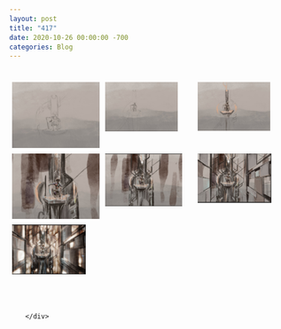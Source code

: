 ```yaml
---
layout: post
title: "417"
date: 2020-10-26 00:00:00 -700
categories: Blog
---
```


<div class="blog-content">
				<div><div style="height: 20px; overflow: hidden;"></div> 				<div id='836711252306131298-gallery' class='imageGallery' style='line-height: 0px; padding: 0; margin: 0'>
<div id='836711252306131298-imageContainer0' style='float:left;width:33.28%;margin:0;'><div id='836711252306131298-insideImageContainer0' style='position:relative;margin:5px;'><div class='galleryImageHolder' style='position:relative; width:100%; padding:0 0 75%;overflow:hidden;'><div class='galleryInnerImageHolder'><a href='/uploads/photo-2020-10-09-11-59-55-am_orig.jpg' rel='lightbox[gallery836711252306131298]'><img src='/uploads/photo-2020-10-09-11-59-55-am.jpg' class='galleryImage' _width='800' _height='629' style='position:absolute;border:0;width:100%;top:-2.42%;left:0%'></a></div></div></div></div><div id='836711252306131298-imageContainer1' style='float:left;width:33.28%;margin:0;'><div id='836711252306131298-insideImageContainer1' style='position:relative;margin:5px;'><div class='galleryImageHolder' style='position:relative; width:100%; padding:0 0 75%;overflow:hidden;'><div class='galleryInnerImageHolder'><a href='/uploads/photo-2020-10-12-10-25-32-pm_orig.jpg' rel='lightbox[gallery836711252306131298]'><img src='/uploads/photo-2020-10-12-10-25-32-pm.jpg' class='galleryImage' _width='800' _height='450' style='position:absolute;border:0;width:133.33%;top:0%;left:-16.67%'></a></div></div></div></div><div id='836711252306131298-imageContainer2' style='float:left;width:33.28%;margin:0;'><div id='836711252306131298-insideImageContainer2' style='position:relative;margin:5px;'><div class='galleryImageHolder' style='position:relative; width:100%; padding:0 0 75%;overflow:hidden;'><div class='galleryInnerImageHolder'><a href='/uploads/photo-2020-10-13-10-42-53-pm_orig.jpg' rel='lightbox[gallery836711252306131298]'><img src='/uploads/photo-2020-10-13-10-42-53-pm.jpg' class='galleryImage' _width='800' _height='446' style='position:absolute;border:0;width:134.53%;top:0%;left:-17.26%'></a></div></div></div></div><div id='836711252306131298-imageContainer3' style='float:left;width:33.28%;margin:0;'><div id='836711252306131298-insideImageContainer3' style='position:relative;margin:5px;'><div class='galleryImageHolder' style='position:relative; width:100%; padding:0 0 75%;overflow:hidden;'><div class='galleryInnerImageHolder'><a href='/uploads/photo-2020-10-14-10-02-45-pm_orig.jpg' rel='lightbox[gallery836711252306131298]'><img src='/uploads/photo-2020-10-14-10-02-45-pm.jpg' class='galleryImage' _width='772' _height='800' style='position:absolute;border:0;width:100%;top:-19.08%;left:0%'></a></div></div></div></div><div id='836711252306131298-imageContainer4' style='float:left;width:33.28%;margin:0;'><div id='836711252306131298-insideImageContainer4' style='position:relative;margin:5px;'><div class='galleryImageHolder' style='position:relative; width:100%; padding:0 0 75%;overflow:hidden;'><div class='galleryInnerImageHolder'><a href='/uploads/photo-2020-10-17-11-14-28-pm_orig.jpg' rel='lightbox[gallery836711252306131298]'><img src='/uploads/photo-2020-10-17-11-14-28-pm.jpg' class='galleryImage' _width='800' _height='485' style='position:absolute;border:0;width:123.71%;top:0%;left:-11.86%'></a></div></div></div></div><div id='836711252306131298-imageContainer5' style='float:left;width:33.28%;margin:0;'><div id='836711252306131298-insideImageContainer5' style='position:relative;margin:5px;'><div class='galleryImageHolder' style='position:relative; width:100%; padding:0 0 75%;overflow:hidden;'><div class='galleryInnerImageHolder'><a href='/uploads/photo-2020-10-21-9-27-03-pm_orig.jpg' rel='lightbox[gallery836711252306131298]'><img src='/uploads/photo-2020-10-21-9-27-03-pm.jpg' class='galleryImage' _width='800' _height='454' style='position:absolute;border:0;width:132.16%;top:0%;left:-16.08%'></a></div></div></div></div><div id='836711252306131298-imageContainer6' style='float:left;width:33.28%;margin:0;'><div id='836711252306131298-insideImageContainer6' style='position:relative;margin:5px;'><div class='galleryImageHolder' style='position:relative; width:100%; padding:0 0 75%;overflow:hidden;'><div class='galleryInnerImageHolder'><a href='/uploads/photo-2020-10-25-8-24-47-pm_orig.jpg' rel='lightbox[gallery836711252306131298]'><img src='/uploads/photo-2020-10-25-8-24-47-pm.jpg' class='galleryImage' _width='800' _height='456' style='position:absolute;border:0;width:131.58%;top:0%;left:-15.79%'></a></div></div></div></div><span style='display: block; clear: both; height: 0px; overflow: hidden;'></span>
</div>
 				<div style="height: 20px; overflow: hidden;"></div></div>

		</div>
        